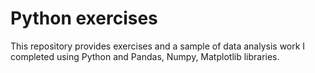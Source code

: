 # Python exercises
This repository provides exercises and a sample of data analysis work I completed using Python and Pandas, Numpy, Matplotlib libraries.
